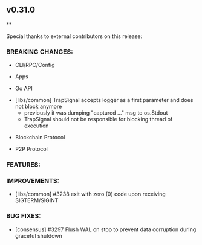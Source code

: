 ## v0.31.0

**

Special thanks to external contributors on this release:

### BREAKING CHANGES:

* CLI/RPC/Config

* Apps

* Go API
- [libs/common] TrapSignal accepts logger as a first parameter and does not block anymore
  * previously it was dumping "captured ..." msg to os.Stdout
  * TrapSignal should not be responsible for blocking thread of execution

* Blockchain Protocol

* P2P Protocol

### FEATURES:

### IMPROVEMENTS:
- [libs/common] \#3238 exit with zero (0) code upon receiving SIGTERM/SIGINT

### BUG FIXES:
- [consensus] \#3297 Flush WAL on stop to prevent data corruption during
  graceful shutdown
